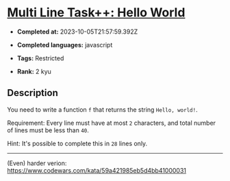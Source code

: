 # [Multi Line Task++: Hello World](https://www.codewars.com/kata/5935558a32fb828aad001213)

- **Completed at:** 2023-10-05T21:57:59.392Z

- **Completed languages:** javascript

- **Tags:** Restricted

- **Rank:** 2 kyu

## Description

You need to write a function `f` that returns the string `Hello, world!`.

Requirement: Every line must have at most `2` characters, and total number of lines must be less than `40`.

Hint: It's possible to complete this in `28` lines only.

---

(Even) harder verion: https://www.codewars.com/kata/59a421985eb5d4bb41000031